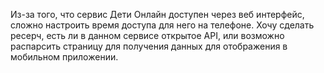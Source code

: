 Из-за того, что сервис Дети Онлайн доступен через веб интерфейс, сложно настроить время доступа для него на телефоне.
Хочу сделать ресерч, есть ли в данном сервисе открытое API, или возможно распарсить страницу для получения данных для отображения в мобильном приложении.